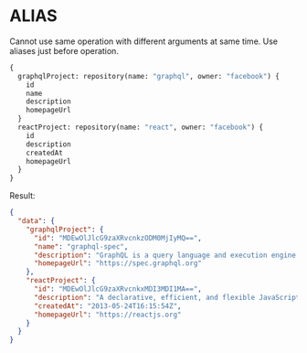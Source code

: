 # ALIAS

Cannot use same operation with different arguments at same time. Use aliases just before operation.

```graphql
{
  graphqlProject: repository(name: "graphql", owner: "facebook") {
    id
    name
    description
    homepageUrl
  }
  reactProject: repository(name: "react", owner: "facebook") {
    id
    description
    createdAt
    homepageUrl
  }
}
```

Result:

```json
{
  "data": {
    "graphqlProject": {
      "id": "MDEwOlJlcG9zaXRvcnkzODM0MjIyMQ==",
      "name": "graphql-spec",
      "description": "GraphQL is a query language and execution engine tied to any backend service.",
      "homepageUrl": "https://spec.graphql.org"
    },
    "reactProject": {
      "id": "MDEwOlJlcG9zaXRvcnkxMDI3MDI1MA==",
      "description": "A declarative, efficient, and flexible JavaScript library for building user interfaces.",
      "createdAt": "2013-05-24T16:15:54Z",
      "homepageUrl": "https://reactjs.org"
    }
  }
}
```
